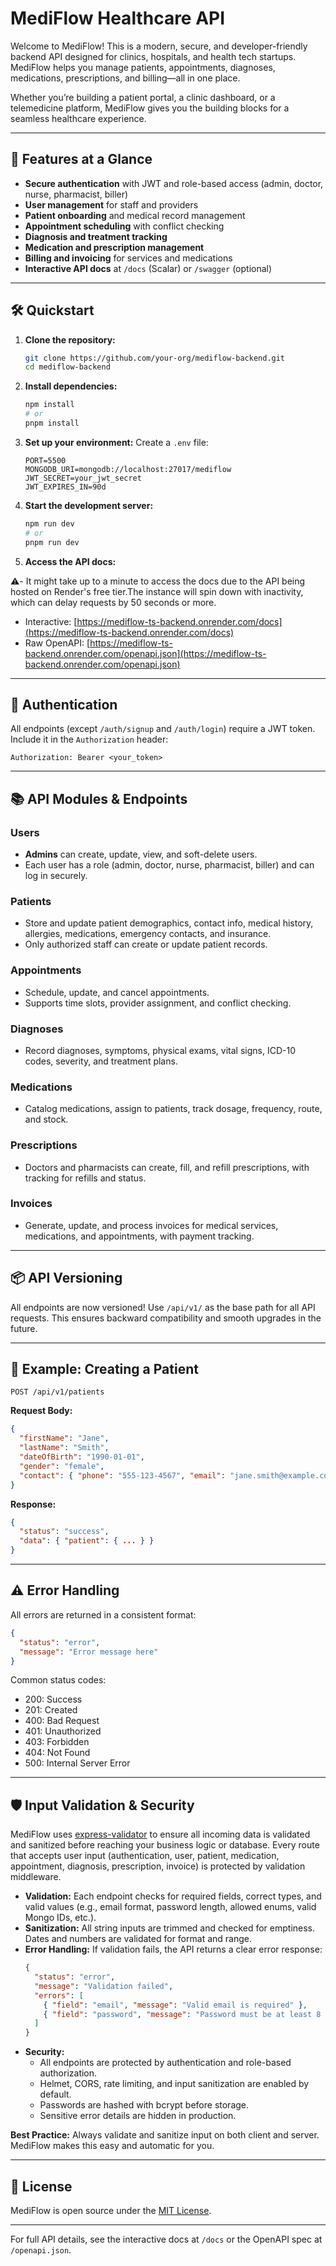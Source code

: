 # MediFlow Healthcare API

Welcome to MediFlow! This is a modern, secure, and developer-friendly backend API designed for clinics, hospitals, and health tech startups. MediFlow helps you manage patients, appointments, diagnoses, medications, prescriptions, and billing—all in one place.

Whether you’re building a patient portal, a clinic dashboard, or a telemedicine platform, MediFlow gives you the building blocks for a seamless healthcare experience.

---

## 🚀 Features at a Glance
- **Secure authentication** with JWT and role-based access (admin, doctor, nurse, pharmacist, biller)
- **User management** for staff and providers
- **Patient onboarding** and medical record management
- **Appointment scheduling** with conflict checking
- **Diagnosis and treatment tracking**
- **Medication and prescription management**
- **Billing and invoicing** for services and medications
- **Interactive API docs** at `/docs` (Scalar) or `/swagger` (optional)

---

## 🛠️ Quickstart

1. **Clone the repository:**
   ```bash
   git clone https://github.com/your-org/mediflow-backend.git
   cd mediflow-backend
   ```
2. **Install dependencies:**
   ```bash
   npm install
   # or
   pnpm install
   ```
3. **Set up your environment:**
   Create a `.env` file:
   ```env
   PORT=5500
   MONGODB_URI=mongodb://localhost:27017/mediflow
   JWT_SECRET=your_jwt_secret
   JWT_EXPIRES_IN=90d
   ```
4. **Start the development server:**
   ```bash
   npm run dev
   # or
   pnpm run dev
   ```
5. **Access the API docs:**

  ⚠️- It might take  up to a minute to access the docs due to the API being hosted on Render's free  tier.The instance will spin down with inactivity, which can delay requests by 50 seconds or more.
   - Interactive: [https://mediflow-ts-backend.onrender.com/docs](https://mediflow-ts-backend.onrender.com/docs)
   - Raw OpenAPI: [https://mediflow-ts-backend.onrender.com/openapi.json](https://mediflow-ts-backend.onrender.com/openapi.json)

---

## 🔐 Authentication
All endpoints (except `/auth/signup` and `/auth/login`) require a JWT token. Include it in the `Authorization` header:
```
Authorization: Bearer <your_token>
```

---

## 📚 API Modules & Endpoints

### Users
- **Admins** can create, update, view, and soft-delete users.
- Each user has a role (admin, doctor, nurse, pharmacist, biller) and can log in securely.

### Patients
- Store and update patient demographics, contact info, medical history, allergies, medications, emergency contacts, and insurance.
- Only authorized staff can create or update patient records.

### Appointments
- Schedule, update, and cancel appointments.
- Supports time slots, provider assignment, and conflict checking.

### Diagnoses
- Record diagnoses, symptoms, physical exams, vital signs, ICD-10 codes, severity, and treatment plans.

### Medications
- Catalog medications, assign to patients, track dosage, frequency, route, and stock.

### Prescriptions
- Doctors and pharmacists can create, fill, and refill prescriptions, with tracking for refills and status.

### Invoices
- Generate, update, and process invoices for medical services, medications, and appointments, with payment tracking.

---

## 📦 API Versioning

All endpoints are now versioned! Use `/api/v1/` as the base path for all API requests. This ensures backward compatibility and smooth upgrades in the future.

---

## 📝 Example: Creating a Patient
```http
POST /api/v1/patients
```
**Request Body:**
```json
{
  "firstName": "Jane",
  "lastName": "Smith",
  "dateOfBirth": "1990-01-01",
  "gender": "female",
  "contact": { "phone": "555-123-4567", "email": "jane.smith@example.com" }
}
```
**Response:**
```json
{
  "status": "success",
  "data": { "patient": { ... } }
}
```

---

## ⚠️ Error Handling
All errors are returned in a consistent format:
```json
{
  "status": "error",
  "message": "Error message here"
}
```
Common status codes:
- 200: Success
- 201: Created
- 400: Bad Request
- 401: Unauthorized
- 403: Forbidden
- 404: Not Found
- 500: Internal Server Error

---

## 🛡️ Input Validation & Security

MediFlow uses [express-validator](https://express-validator.github.io/) to ensure all incoming data is validated and sanitized before reaching your business logic or database. Every route that accepts user input (authentication, user, patient, medication, appointment, diagnosis, prescription, invoice) is protected by validation middleware.

- **Validation:** Each endpoint checks for required fields, correct types, and valid values (e.g., email format, password length, allowed enums, valid Mongo IDs, etc.).
- **Sanitization:** All string inputs are trimmed and checked for emptiness. Dates and numbers are validated for format and range.
- **Error Handling:** If validation fails, the API returns a clear error response:
  ```json
  {
    "status": "error",
    "message": "Validation failed",
    "errors": [
      { "field": "email", "message": "Valid email is required" },
      { "field": "password", "message": "Password must be at least 8 characters" }
    ]
  }
  ```
- **Security:**
  - All endpoints are protected by authentication and role-based authorization.
  - Helmet, CORS, rate limiting, and input sanitization are enabled by default.
  - Passwords are hashed with bcrypt before storage.
  - Sensitive error details are hidden in production.

**Best Practice:** Always validate and sanitize input on both client and server. MediFlow makes this easy and automatic for you.

---





## 📄 License
MediFlow is open source under the [MIT License](https://opensource.org/licenses/MIT).

---





For full API details, see the interactive docs at `/docs` or the OpenAPI spec at `/openapi.json`. 
